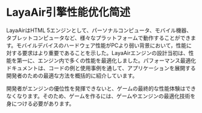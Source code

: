 # LayaAir引擎性能优化简述

LayaAirはHTML 5エンジンとして、パーソナルコンピュータ、モバイル機器、タブレットコンピュータなど、様々なプラットフォームで動作することができます。モバイルデバイスのハードウェア性能がPCより弱い背景において，性能に対する要求はより重要であることを示した。LayaAirエンジンの設計当初は、性能を第一に、エンジン内で多くの性能を最適化しました。パフォーマンス最適化ドキュメントは、コードの例と使用事例を通して、アプリケーションを展開する開発者のための最適な方法を概括的に紹介しています。

開発者がエンジンの優位性を発揮できないと、ゲームの最終的な性能体験はできなくなります。そのため、ゲームを作るには、ゲームやエンジンの最適化技術を身につける必要があります。


 